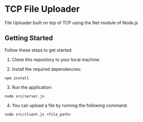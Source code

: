 # TCP File Uploader

File Uploader built on top of TCP using the Net module of Node.js

## Getting Started

Follow these steps to get started:

1. Clone this repository to your local machine.

2. Install the required dependencies:

```
npm install
```

3. Run the application:

```
node src/server.js
```

4. You can upload a file by running the following command:

```
node src/client.js <file_path>
```
